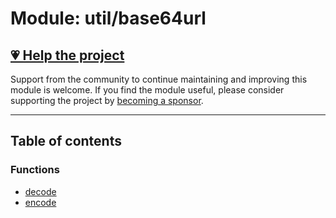 # Module: util/base64url

## [💗 Help the project](https://github.com/sponsors/panva)

Support from the community to continue maintaining and improving this module is welcome. If you find the module useful, please consider supporting the project by [becoming a sponsor](https://github.com/sponsors/panva).

---

## Table of contents

### Functions

- [decode](../functions/util_base64url.decode.md)
- [encode](../functions/util_base64url.encode.md)
